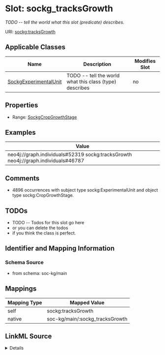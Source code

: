 

# Slot: sockg_tracksGrowth


_TODO -- tell the world what this slot (predicate) describes._





URI: [sockg:tracksGrowth](http://www.semanticweb.org/sockg/ontologies/2024/0/soil-carbon-ontology/tracksGrowth)



<!-- no inheritance hierarchy -->





## Applicable Classes

| Name | Description | Modifies Slot |
| --- | --- | --- |
| [SockgExperimentalUnit](../classes/SockgExperimentalUnit.md) | TODO -- tell the world what this class (type) describes |  no  |







## Properties

* Range: [SockgCropGrowthStage](../classes/SockgCropGrowthStage.md)






## Examples

| Value |
| --- |
| neo4j://graph.individuals#52319 sockg:tracksGrowth neo4j://graph.individuals#46787 |

## Comments

* 4896 occurrences with subject type sockg:ExperimentalUnit and object type sockg:CropGrowthStage.

## TODOs

* TODO -- Todos for this slot go here
* or you can delete the todos
* if you think the class is perfect.

## Identifier and Mapping Information







### Schema Source


* from schema: soc-kg/main




## Mappings

| Mapping Type | Mapped Value |
| ---  | ---  |
| self | sockg:tracksGrowth |
| native | soc-kg/main/:sockg_tracksGrowth |




## LinkML Source

<details>
```yaml
name: sockg_tracksGrowth
description: TODO -- tell the world what this slot (predicate) describes.
todos:
- TODO -- Todos for this slot go here
- or you can delete the todos
- if you think the class is perfect.
comments:
- 4896 occurrences with subject type sockg:ExperimentalUnit and object type sockg:CropGrowthStage.
examples:
- value: neo4j://graph.individuals#52319 sockg:tracksGrowth neo4j://graph.individuals#46787
from_schema: soc-kg/main
rank: 1000
slot_uri: sockg:tracksGrowth
alias: sockg_tracksGrowth
domain_of:
- sockg_ExperimentalUnit
range: sockg_CropGrowthStage

```
</details>